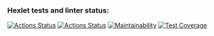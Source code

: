 ### Hexlet tests and linter status:
[![Actions Status](https://github.com/r0ckbiter/python-project-lvl2/workflows/hexlet-check/badge.svg)](https://github.com/r0ckbiter/python-project-lvl2/actions)
[![Actions Status](https://github.com/r0ckbiter/python-project-lvl2/workflows/github-actions/badge.svg)](https://github.com/r0ckbiter/python-project-lvl2/actions)
[![Maintainability](https://api.codeclimate.com/v1/badges/5000e9760d4e8e5d4dff/maintainability)](https://codeclimate.com/github/r0ckbiter/python-project-lvl2/maintainability)
[![Test Coverage](https://api.codeclimate.com/v1/badges/5000e9760d4e8e5d4dff/test_coverage)](https://codeclimate.com/github/r0ckbiter/python-project-lvl2/test_coverage)
